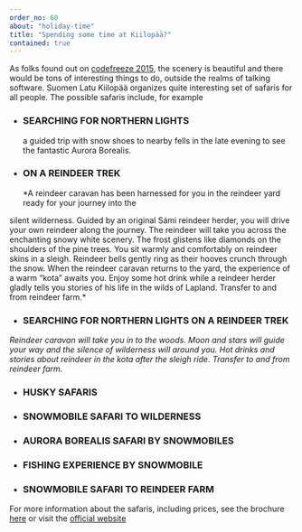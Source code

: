 ```yaml
---
order_no: 60
about: "holiday-time"
title: "Spending some time at Kiilopää?"
contained: true
---
```


As folks found out on [codefreeze 2015](2015), the scenery is beautiful and there would be tons of interesting things to do, outside the realms of talking software. Suomen Latu Kiilopää organizes quite interesting set of safaris for all people. The possible safaris include, for example


 * <h3>SEARCHING FOR NORTHERN LIGHTS</h3>
	a guided trip with snow shoes to nearby fells in the late evening to see the fantastic Aurora Borealis.
 * <h3>ON A REINDEER TREK</h3>
	*A reindeer caravan has been harnessed for you in the reindeer yard ready for your journey into the
silent wilderness. Guided by an original Sámi reindeer herder, you will drive 
your own reindeer along the journey. The reindeer will take you across the 
enchanting snowy white scenery. The frost glistens like diamonds on the 
shoulders of the pine trees. You sit warmly and comfortably on reindeer skins 
in a sleigh. Reindeer bells gently ring as their hooves crunch through the 
snow. When the reindeer caravan returns to the yard, the experience of a 
warm “kota” awaits you. Enjoy some hot drink while a reindeer herder gladly 
tells you stories of his life in the wilds of Lapland. Transfer to and from 
reindeer farm.*
 * <h3>SEARCHING FOR NORTHERN LIGHTS ON A REINDEER TREK</h3>
*Reindeer caravan will take you in to the woods. Moon and stars will guide your way and the silence of 
wilderness will around you. Hot drinks and stories about reindeer in the kota after the sleigh ride. 
Transfer to and from reindeer farm.*
 * <h3>HUSKY SAFARIS</h3>
 * <h3>SNOWMOBILE SAFARI TO WILDERNESS</h3>
 * <h3>AURORA BOREALIS SAFARI BY SNOWMOBILES</h3>
 * <h3>FISHING EXPERIENCE BY SNOWMOBILE</h3>
 * <h3>SNOWMOBILE SAFARI TO REINDEER FARM</h3>

For more information about the safaris, including prices, see the brochure [here](/kiilopaa/SAFARIS_WINTER_2015-2016.pdf ) or visit the [official website](http://www.kiilopaa.fi/en)
